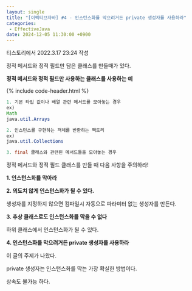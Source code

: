 ```yaml
---
layout: single
title: "[이펙티브자바] #4 - 인스턴스화를 막으려거든 private 생성자를 사용하라"
categories: 
 - EffectiveJava
date: 2024-12-05 11:30:00 +0900
---
```

티스토리에서 2022.3.17 23:24 작성

정적 메서드와 정적 필드만 담은 클래스를 만들때가 있다.

**정적 메서드와 정적 필드만 사용하는 클래스를 사용하는 예**

{% include code-header.html %}
```java
1. 기본 타입 값이나 배열 관련 메서드를 모아놓는 경우
ex)
Math
java.util.Arrays

2. 인스턴스를 구현하는 객체를 반환하는 팩토리
ex)
java.util.Collections

3. final 클래스와 관련된 메서드들을 모아놓는 경우
```

정적 메서드와 정적 필드 클래스를 만들 때 다음 사항을 주의하라!

**1\. 인스턴스화를 막아라**

**2\. 의도치 않게 인스턴스화가 될 수 있다.**

생성자를 지정하지 않으면 컴파일시 자동으로 파라미터 없는 생성자를 만든다.

**3\. 추상 클래스로도 인스턴스화를 막을 수 없다**

하위 클래스에서 인스턴스화가 될 수 있다.

**4\. 인스턴스화를 막으려거든 private 생성자를 사용하라**

이 글의 주제가 나왔다.

private 생성자는 인스턴스화를 막는 가장 확실한 방법이다.

상속도 불가능 하다.